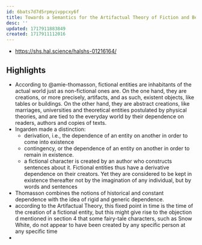 ```yaml
---
id: 6bats7d7d5rpmyivppcxy6f
title: Towards a Semantics for the Artifactual Theory of Fiction and Beyond
desc: ''
updated: 1717911883849
created: 1717911112016
---
```


- https://shs.hal.science/halshs-01216164/

## Highlights

- According to @amie-thomasson, fictional entities are
inhabitants of the actual world just as non-fictional ones are. On the one hand, they are creations, or more precisely, artifacts, and as such, existent objects, like tables or buildings. On the other hand, they are abstract creations, like marriages, universities and theoretical entities postulated by physical theories, and are tied to the everyday world by their dependence on readers, authors and copies of texts.
- Ingarden made a distinction:
  - derivation, i.e., the dependence of an entity on another in order to
come into existence
  - contingency, or the dependence of an entity on another in order to
remain in existence.
  -  a fictional character is created by an author who constructs sentences about it. Fictional entities thus have a derivative dependence on their creators. Yet they are considered to be kept in existence thereafter not by the imagination of any individual, but by words and sentences
-  Thomasson combines the notions of historical and constant dependence with the idea of rigid and generic dependence.
-  according to the Artifactual Theory, this fixed point in time is the time of the creation of a fictional entity, but this might give rise to the objection d mentioned in section 4 that some fairy-tale characters, such as Snow White, do not appear to have been created by any specific person at any specific time
-  